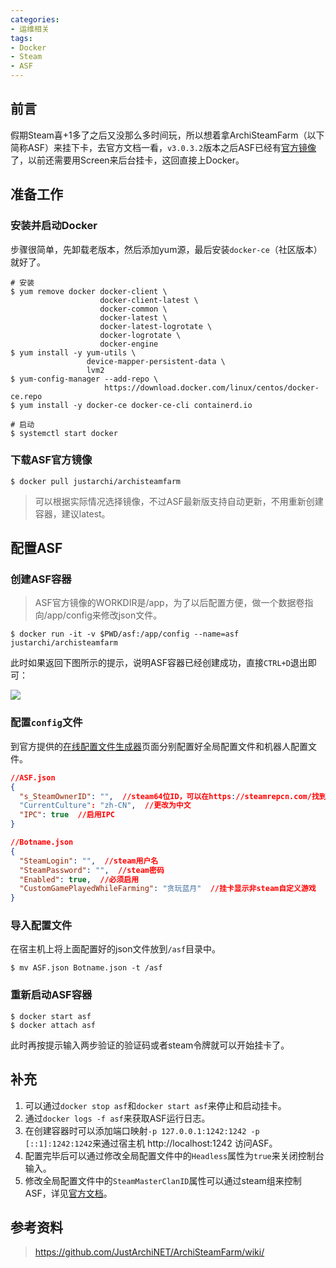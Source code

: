 ```yaml
---
categories:
- 运维相关
tags:
- Docker
- Steam
- ASF
---
```


## 前言

假期Steam喜+1多了之后又没那么多时间玩，所以想着拿ArchiSteamFarm（以下简称ASF）来挂下卡，去官方文档一看，`v3.0.3.2`版本之后ASF已经有[官方镜像](https://hub.docker.com/r/justarchi/archisteamfarm)了，以前还需要用Screen来后台挂卡，这回直接上Docker。





## 准备工作

### 安装并启动Docker

步骤很简单，先卸载老版本，然后添加yum源，最后安装`docker-ce`（社区版本）就好了。

```shell
# 安装
$ yum remove docker docker-client \
                    docker-client-latest \
                    docker-common \
                    docker-latest \
                    docker-latest-logrotate \
                    docker-logrotate \
                    docker-engine
$ yum install -y yum-utils \
                 device-mapper-persistent-data \
                 lvm2
$ yum-config-manager --add-repo \
		             https://download.docker.com/linux/centos/docker-ce.repo
$ yum install -y docker-ce docker-ce-cli containerd.io

# 启动
$ systemctl start docker
```

### 下载ASF官方镜像

```shell
$ docker pull justarchi/archisteamfarm
```

> 可以根据实际情况选择镜像，不过ASF最新版支持自动更新，不用重新创建容器，建议latest。

<!-- more -->


## 配置ASF

### 创建ASF容器

> ASF官方镜像的WORKDIR是/app，为了以后配置方便，做一个数据卷指向/app/config来修改json文件。

```shell
$ docker run -it -v $PWD/asf:/app/config --name=asf justarchi/archisteamfarm
```

此时如果返回下图所示的提示，说明ASF容器已经创建成功，直接`CTRL+D`退出即可：

![](/images/20200306/Docker配置ASF提示.png)

### 配置`config`文件

到官方提供的[在线配置文件生成器](https://justarchinet.github.io/ASF-WebConfigGenerator/#/)页面分别配置好全局配置文件和机器人配置文件。

```json
//ASF.json
{
  "s_SteamOwnerID": "",  //steam64位ID，可以在https://steamrepcn.com/找到
  "CurrentCulture": "zh-CN",  //更改为中文
  "IPC": true  //启用IPC
}

//Botname.json
{
  "SteamLogin": "",  //steam用户名
  "SteamPassword": "",  //steam密码
  "Enabled": true,  //必须启用
  "CustomGamePlayedWhileFarming": "贪玩蓝月"  //挂卡显示非steam自定义游戏
}
```

### 导入配置文件

在宿主机上将上面配置好的json文件放到`/asf`目录中。

```shell
$ mv ASF.json Botname.json -t /asf
```

### 重新启动ASF容器

```shell
$ docker start asf
$ docker attach asf
```

此时再按提示输入两步验证的验证码或者steam令牌就可以开始挂卡了。





## 补充


1. 可以通过`docker stop asf`和`docker start asf`来停止和启动挂卡。
2. 通过`docker logs -f asf`来获取ASF运行日志。
3. 在创建容器时可以添加端口映射`-p 127.0.0.1:1242:1242 -p [::1]:1242:1242`来通过宿主机 http://localhost:1242 访问ASF。
4. 配置完毕后可以通过修改全局配置文件中的`Headless`属性为`true`来关闭控制台输入。
5. 修改全局配置文件中的`SteamMasterClanID`属性可以通过steam组来控制ASF，详见[官方文档](https://github.com/JustArchiNET/ArchiSteamFarm/wiki/Configuration-zh-CN#steammasterclanid)。





## 参考资料

> https://github.com/JustArchiNET/ArchiSteamFarm/wiki/